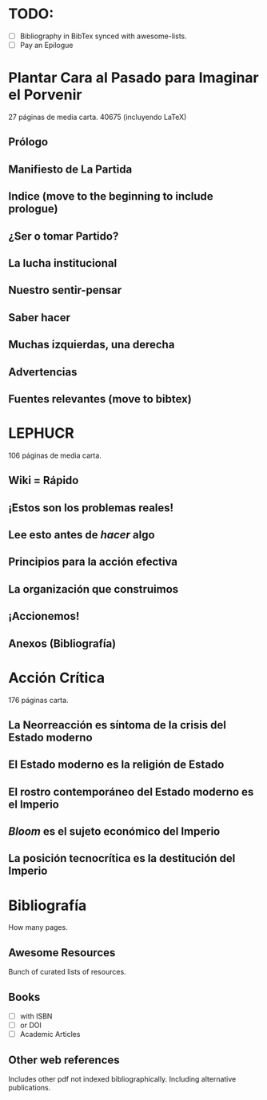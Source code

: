 # TODO:
- [ ] Bibliography in BibTex synced with awesome-lists.
- [ ] Pay an Epilogue

# Plantar Cara al Pasado para Imaginar el Porvenir
27 páginas de media carta.
40675 (incluyendo LaTeX)

## Prólogo
## Manifiesto de La Partida
## Indice (move to the beginning to include prologue)
## ¿Ser o tomar Partido?
## La lucha institucional
## Nuestro sentir-pensar
## Saber hacer
## Muchas izquierdas, una derecha
## Advertencias
## Fuentes relevantes (move to bibtex)

# LEPHUCR
106 páginas de media carta.

## Wiki = Rápido
## ¡Estos son los problemas reales!
## Lee esto antes de *hacer* algo
## Principios para la acción efectiva
## La organización que construimos
## ¡Accionemos!
## Anexos (Bibliografía)

# Acción Crítica
176 páginas carta.
## La Neorreacción es síntoma de la crisis del Estado moderno
## El Estado moderno es la religión de Estado
## El rostro contemporáneo del Estado moderno es el Imperio
## *Bloom* es el sujeto económico del Imperio
## La posición tecnocrítica es la destitución del Imperio

# Bibliografía
How many pages.

## Awesome Resources
Bunch of curated lists of resources.

## Books
- [ ] with ISBN
- [ ] or DOI
- [ ] Academic Articles

## Other web references
Includes other pdf not indexed bibliographically.
Including alternative publications.
